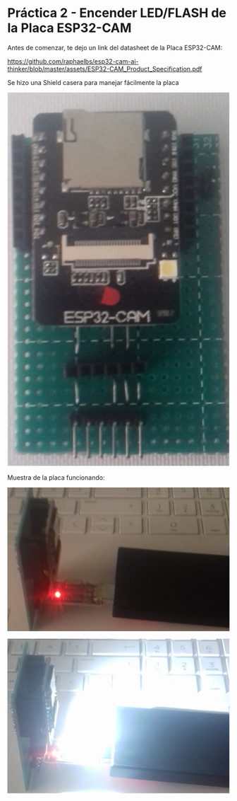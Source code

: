 # Práctica 2 - Encender LED/FLASH de la Placa ESP32-CAM

Antes de comenzar, te dejo un link del datasheet de la Placa ESP32-CAM:

https://github.com/raphaelbs/esp32-cam-ai-thinker/blob/master/assets/ESP32-CAM_Product_Specification.pdf

Se hizo una Shield casera para manejar fácilmente la placa

![](https://raw.githubusercontent.com/OscarTinajero117/Internet-de-las-cosas_IoT/master/Practica_2-Led-ESP32CAM/Img/Picture1.png)

Muestra de la placa funcionando:

![](https://raw.githubusercontent.com/OscarTinajero117/Internet-de-las-cosas_IoT/master/Practica_2-Led-ESP32CAM/Img/Picture2.png)

![](https://raw.githubusercontent.com/OscarTinajero117/Internet-de-las-cosas_IoT/master/Practica_2-Led-ESP32CAM/Img/Picture3.png)
